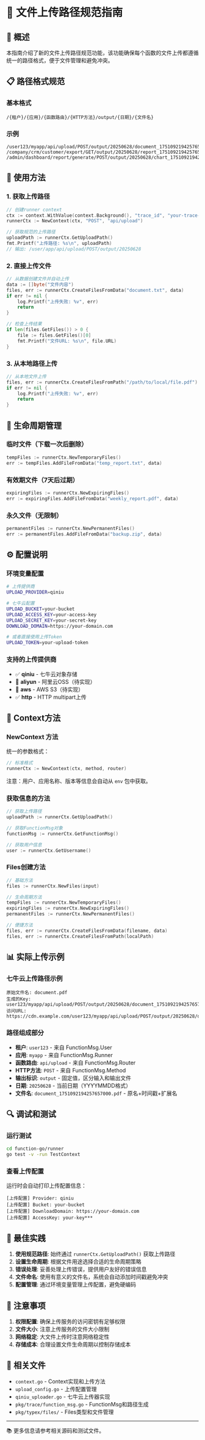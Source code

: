 # 📁 文件上传路径规范指南

## 🎯 概述

本指南介绍了新的文件上传路径规范功能，该功能确保每个函数的文件上传都遵循统一的路径格式，便于文件管理和避免冲突。

## 📋 路径格式规范

### 基本格式
```
/{租户}/{应用}/{函数路由}/{HTTP方法}/output/{日期}/{文件名}
```

### 示例
```
/user123/myapp/api/upload/POST/output/20250628/document_1751092194257657000.pdf
/company/crm/customer/export/GET/output/20250628/report_1751092194257658000.csv
/admin/dashboard/report/generate/POST/output/20250628/chart_1751092194257659000.png
```

## 🚀 使用方法

### 1. 获取上传路径

```go
// 创建runner context
ctx := context.WithValue(context.Background(), "trace_id", "your-trace-id")
runnerCtx := NewContext(ctx, "POST", "api/upload")

// 获取规范的上传路径
uploadPath := runnerCtx.GetUploadPath()
fmt.Printf("上传路径: %s\n", uploadPath)
// 输出: /user/app/api/upload/POST/output/20250628
```

### 2. 直接上传文件

```go
// 从数据创建文件并自动上传
data := []byte("文件内容")
files, err := runnerCtx.CreateFilesFromData("document.txt", data)
if err != nil {
    log.Printf("上传失败: %v", err)
    return
}

// 检查上传结果
if len(files.GetFiles()) > 0 {
    file := files.GetFiles()[0]
    fmt.Printf("文件URL: %s\n", file.URL)
}
```

### 3. 从本地路径上传

```go
// 从本地文件上传
files, err := runnerCtx.CreateFilesFromPath("/path/to/local/file.pdf")
if err != nil {
    log.Printf("上传失败: %v", err)
    return
}
```

## 🔄 生命周期管理

### 临时文件（下载一次后删除）
```go
tempFiles := runnerCtx.NewTemporaryFiles()
err := tempFiles.AddFileFromData("temp_report.txt", data)
```

### 有效期文件（7天后过期）
```go
expiringFiles := runnerCtx.NewExpiringFiles()
err := expiringFiles.AddFileFromData("weekly_report.pdf", data)
```

### 永久文件（无限制）
```go
permanentFiles := runnerCtx.NewPermanentFiles()
err := permanentFiles.AddFileFromData("backup.zip", data)
```

## ⚙️ 配置说明

### 环境变量配置
```bash
# 上传提供商
UPLOAD_PROVIDER=qiniu

# 七牛云配置
UPLOAD_BUCKET=your-bucket
UPLOAD_ACCESS_KEY=your-access-key
UPLOAD_SECRET_KEY=your-secret-key
DOWNLOAD_DOMAIN=https://your-domain.com

# 或者直接使用上传Token
UPLOAD_TOKEN=your-upload-token
```

### 支持的上传提供商
- ✅ **qiniu** - 七牛云对象存储
- 🚧 **aliyun** - 阿里云OSS（待实现）
- 🚧 **aws** - AWS S3（待实现）
- ✅ **http** - HTTP multipart上传

## 🔧 Context方法

### NewContext 方法
统一的参数格式：

```go
// 标准格式
runnerCtx := NewContext(ctx, method, router)
```

注意：用户、应用名称、版本等信息会自动从 `env` 包中获取。

### 获取信息的方法
```go
// 获取上传路径
uploadPath := runnerCtx.GetUploadPath()

// 获取FunctionMsg对象
functionMsg := runnerCtx.GetFunctionMsg()

// 获取用户信息
user := runnerCtx.GetUsername()
```

### Files创建方法
```go
// 基础方法
files := runnerCtx.NewFiles(input)

// 生命周期方法
tempFiles := runnerCtx.NewTemporaryFiles()
expiringFiles := runnerCtx.NewExpiringFiles()
permanentFiles := runnerCtx.NewPermanentFiles()

// 便捷方法
files, err := runnerCtx.CreateFilesFromData(filename, data)
files, err := runnerCtx.CreateFilesFromPath(localPath)
```

## 📊 实际上传示例

### 七牛云上传路径示例
```
原始文件名: document.pdf
生成的Key: user123/myapp/api/upload/POST/output/20250628/document_1751092194257657000.pdf
访问URL: https://cdn.example.com/user123/myapp/api/upload/POST/output/20250628/document_1751092194257657000.pdf
```

### 路径组成部分
- **租户**: `user123` - 来自 FunctionMsg.User
- **应用**: `myapp` - 来自 FunctionMsg.Runner  
- **函数路由**: `api/upload` - 来自 FunctionMsg.Router
- **HTTP方法**: `POST` - 来自 FunctionMsg.Method
- **输出标识**: `output` - 固定值，区分输入和输出文件
- **日期**: `20250628` - 当前日期（YYYYMMDD格式）
- **文件名**: `document_1751092194257657000.pdf` - 原名+时间戳+扩展名

## 🔍 调试和测试

### 运行测试
```bash
cd function-go/runner
go test -v -run TestContext
```

### 查看上传配置
运行时会自动打印上传配置信息：
```
[上传配置] Provider: qiniu
[上传配置] Bucket: your-bucket
[上传配置] DownloadDomain: https://your-domain.com
[上传配置] AccessKey: your-key***
```

## 📝 最佳实践

1. **使用规范路径**: 始终通过 `runnerCtx.GetUploadPath()` 获取上传路径
2. **设置生命周期**: 根据文件用途选择合适的生命周期策略
3. **错误处理**: 妥善处理上传错误，提供用户友好的错误信息
4. **文件命名**: 使用有意义的文件名，系统会自动添加时间戳避免冲突
5. **配置管理**: 通过环境变量管理上传配置，避免硬编码

## 🚨 注意事项

1. **权限配置**: 确保上传服务的访问密钥有足够权限
2. **文件大小**: 注意上传服务的文件大小限制
3. **网络稳定**: 大文件上传时注意网络稳定性
4. **存储成本**: 合理设置文件生命周期以控制存储成本

## 🔗 相关文件

- `context.go` - Context实现和上传方法
- `upload_config.go` - 上传配置管理
- `qiniu_uploader.go` - 七牛云上传器实现
- `pkg/trace/function_msg.go` - FunctionMsg和路径生成
- `pkg/typex/files/` - Files类型和文件管理

---

📚 更多信息请参考相关源码和测试文件。 